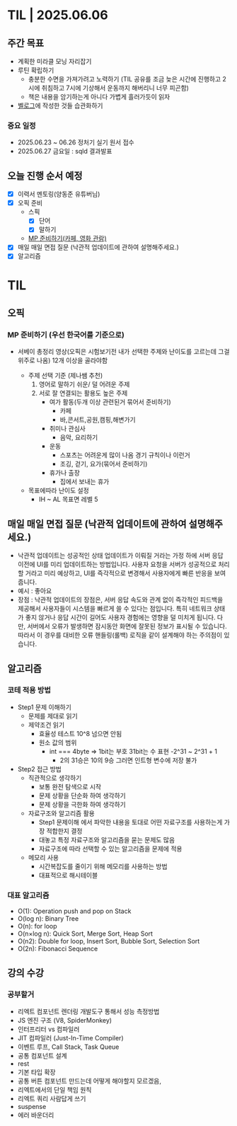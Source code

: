 # TIL | 2025.06.06

## 주간 목표

-   계획한 미라클 모닝 자리잡기
-   루틴 확립하기
    -   충분한 수면을 가져가려고 노력하기 (TIL 공유를 조금 늦은 시간에 진행하고 2시에 취침하고 7시에 기상해서 운동까지 해버리니 너무 피곤함)
    -   책은 내용을 암기하는게 아니다 가볍게 흘러가듯이 읽자
-   [벨로그](https://velog.io/@pigpgw/%EB%82%98%EC%9D%98-%EA%B0%9C%EB%B0%9C-%EC%84%B1%EC%9E%A5-%EC%A0%84%EB%9E%B5-%EC%83%9D%EA%B0%81%ED%95%98%EB%8A%94-%EA%B0%9C%EB%B0%9C%EC%9E%90%EB%A1%9C-%EB%82%98%EC%95%84%EA%B0%80%EA%B8%B0)에 작성한 것들 습관화하기

### 중요 일정

-   2025.06.23 ~ 06.26 정처기 실기 원서 접수
-   2025.06.27 금요일 : sqld 결과발표

## 오늘 진행 순서 예정

-   [x] 이력서 멘토링(양동준 유튜버님)
-   [x] 오픽 준비
    -   스픽
        -   [x] 단어
        -   [x] 말하기
    -   [MP 준비하기(카페, 영화 관람)](https://confused-dietician-c17.notion.site/MP-20a7caa087bd80b3a903cc485ad372d7?source=copy_link)
-   [x] 매일 매일 면접 질문 (낙관적 업데이트에 관하여 설명해주세요.)
-   [x] 알고리즘

# TIL

## 오픽

### MP 준비하기 (우선 한국어를 기준으로)

-   서베이 총정리 영상(오픽은 시험보기전 내가 선택한 주제와 난이도를 고르는데 그걸 위주로 나옴) 12개 이상을 골라야함

    -   주제 선택 기준 (제나쌤 추천)
        1. 영어로 말하기 쉬운/ 덜 어려운 주제
        2. 서로 잘 연결되는 활용도 높은 주제
            - 여가 활동(두개 이상 관련된거 묶어서 준비하기)
                - 카페
                - 바,콘서트,공원,캠핑,해변가기
            - 취미나 관심사
                - 음악, 요리하기
            - 운동
                - 스포츠는 어려운게 많이 나옴 경기 규칙이나 이런거
                - 조깅, 걷기, 요가(묶어서 준비하기)
            - 휴가나 출장
                - 집에서 보내는 휴가
    -   목표에따라 난이도 설정
        -   IH ~ AL 목표면 레벨 5

## 매일 매일 면접 질문 (낙관적 업데이트에 관하여 설명해주세요.)

-   낙관적 업데이트는 성공적인 상태 업데이트가 이뤄질 거라는 가정 하에 서버 응답 이전에 UI를 미리 업데이트하는 방법입니다. 사용자 요청을 서버가 성공적으로 처리할 거라고 미리 예상하고, UI를 즉각적으로 변경해서 사용자에게 빠른 반응을 보여줍니다.
-   예시 : 좋아요
-   장점 : 낙관적 업데이트의 장점은, 서버 응답 속도와 관계 없이 즉각적인 피드백을 제공해서 사용자들이 시스템을 빠르게 쓸 수 있다는 점입니다. 특히 네트워크 상태가 좋지 않거나 응답 시간이 길어도 사용자 경험에는 영향을 덜 미치게 됩니다. 다만, 서버에서 오류가 발생하면 잠시동안 화면에 잘못된 정보가 표시될 수 있습니다. 따라서 이 경우를 대비한 오류 핸들링(롤백) 로직을 같이 설계해야 하는 주의점이 있습니다.

## 알고리즘

### 코테 적용 방법

-   Step1 문제 이해하기
    -   문제를 제대로 읽기
    -   제약조건 읽기
        -   효율성 테스트 10^8 넘으면 안됨
        -   원소 값의 범위
            -   int === 4byte => 1bit는 부호 31bit는 수 표현 -2^31 ~ 2^31 + 1
                -   2의 31승은 10의 9승 그러면 인트형 변수에 저장 불가
-   Step2 접근 방법
    -   직관적으로 생각하기
        -   보통 완전 탐색으로 시작
        -   문제 상황을 단순화 하여 생각하기
        -   문제 상황을 극한화 하여 생각하기
    -   자료구조와 알고리즘 활용
        -   Step1 문제이해 에서 파악한 내용을 토대로 어떤 자료구조를 사용하는게 가장 적합한지 결정
        -   대놓고 특정 자료구조와 알고리즘을 묻는 문제도 많음
        -   자료구조에 따라 선택할 수 있는 알고리즘을 문제에 적용
    -   메모리 사용
        -   시간복잡도를 줄이기 위해 메모리를 사용하는 방법
        -   대표적으로 해시테이블

### 대표 알고리즘

-   O(1): Operation push and pop on Stack
-   O(log n): Binary Tree
-   O(n): for loop
-   O(n×log n): Quick Sort, Merge Sort, Heap Sort
-   O(n2): Double for loop, Insert Sort, Bubble Sort, Selection Sort
-   O(2n): Fibonacci Sequence

## 강의 수강

### 공부할거

-   리엑트 컴포넌트 렌더링 개발도구 통해서 성능 측정방법
-   JS 엔진 구조 (V8, SpiderMonkey)
-   인터프리터 vs 컴파일러
-   JIT 컴파일러 (Just-In-Time Compiler)
-   이벤트 루프, Call Stack, Task Queue
-   공통 컴포넌트 설계
-   rest
-   기본 타입 확장
-   공통 버튼 컴포넌트 만드는데 어떻게 해야할지 모르겠음,
-   리엑트에서의 단일 책임 원칙
-   리엑트 쿼리 사람답게 쓰기
-   suspense
-   에러 바운더리
